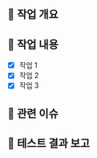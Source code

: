 ## 🥸 작업 개요
<!-- 어떤 작업을 했는지 간단히 작성해주세요 -->

## 🔖 작업 내용
- [x] 작업 1
- [x] 작업 2
- [x] 작업 3

## 🎯 관련 이슈
<!-- Closes #.. 형태로 이슈 번호를 남겨주세요 -->

## 🧐 테스트 결과 보고
<!-- 테스트 결과나 내용을 입력해주세요 -->